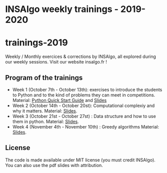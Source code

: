 INSAlgo weekly trainings - 2019-2020
===
# trainings-2019
Weekly / Monthly exercices &amp; corrections by INSAlgo, all explored during our weekly sessions. Visit our website insalgo.fr !

## Program of the trainings
 - Week 1 (October 7th - October 13th): exercises to introduce the students to Python and to the kind of problems they can meet in competitions. Material: [Python Quick Start Guide](python_quickstart.pdf) and [Slides](W01_oct7_oct13/algorithms_in_python)
 - Week 2 (October 14th - October 20st): Computational complexiy and why it matters. Material: [Slides](W02_oct14_oct20/computational_complexity.pdf).
 - Week 3 (October 21st - October 27st) : Data structure and how to use them in python. Material: [Slides](W03_oct21_oct27/data_structures.pdf).
 - Week 4 (November 4th - November 10th) : Greedy algorithms
 Material: [Slides](W04_nov04_nov10/Greedy.pdf).
## License

The code is made available under MIT license (you must credit INSAlgo). You can also use the pdf slides with attribution.
